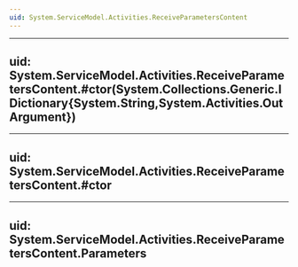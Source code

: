 ```yaml
---
uid: System.ServiceModel.Activities.ReceiveParametersContent
---
```


---
uid: System.ServiceModel.Activities.ReceiveParametersContent.#ctor(System.Collections.Generic.IDictionary{System.String,System.Activities.OutArgument})
---

---
uid: System.ServiceModel.Activities.ReceiveParametersContent.#ctor
---

---
uid: System.ServiceModel.Activities.ReceiveParametersContent.Parameters
---
